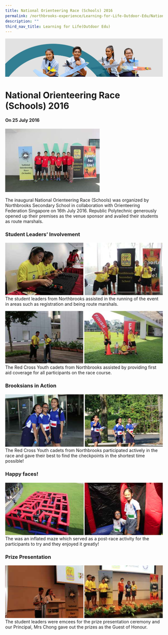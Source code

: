 ```yaml
---
title: National Orienteering Race (Schools) 2016
permalink: /northbrooks-experience/Learning-for-Life-Outdoor-Edu/National-Orienteering-Race-Schools/
description: ""
third_nav_title: Learning for Life(Outdoor Edu)
---
```

![](/images/northbrooks%20experience.jpg)

National Orienteering Race (Schools) 2016
=========================================

#### On 25 July 2016

<img src="/images/NOR1.png" style="width:60%">

The inaugural National Orienteering Race (Schools) was organized by Northbrooks Secondary School in collaboration with Orienteering Federation Singapore on 16th July 2016. Republic Polytechnic generously opened up their premises as the venue sponsor and availed their students as route marshals.

### Student Leaders’ Involvement
![](/images/NOR2.png)
The student leaders from Northbrooks assisted in the running of the event in areas such as registration and being route marshals.

![](/images/NOR3.png)
The Red Cross Youth cadets from Northbrooks assisted by providing first aid coverage for all participants on the race course.

### Brooksians in Action

![](/images/NOR4.png)
The Red Cross Youth cadets from Northbrooks participated actively in the race and gave their best to find the checkpoints in the shortest time possible!

### Happy faces!
![](/images/NOR5.png)
The was an inflated maze which served as a post-race activity for the participants to try and they enjoyed it greatly!

### Prize Presentation
![](/images/NOR6.png)
The student leaders were emcees for the prize presentation ceremony and our Principal, Mrs Chong gave out the prizes as the Guest of Honour.